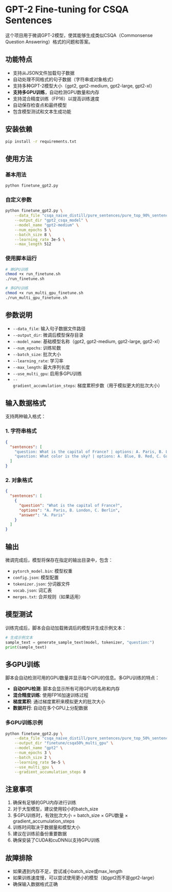 # GPT-2 Fine-tuning for CSQA Sentences

这个项目用于微调GPT-2模型，使其能够生成类似CSQA（Commonsense Question Answering）格式的问题和答案。

## 功能特点

- 支持从JSON文件加载句子数据
- 自动处理不同格式的句子数据（字符串或对象格式）
- 支持多种GPT-2模型大小（gpt2, gpt2-medium, gpt2-large, gpt2-xl）
- **支持多GPU训练**，自动检测GPU数量和内存
- 支持混合精度训练（FP16）以提高训练速度
- 自动保存检查点和最终模型
- 包含模型测试和文本生成功能

## 安装依赖

```bash
pip install -r requirements.txt
```

## 使用方法

### 基本用法

```bash
python finetune_gpt2.py
```

### 自定义参数

```bash
python finetune_gpt2.py \
    --data_file "csqa_naive_distill/pure_sentences/pure_top_90%_sentences.json" \
    --output_dir "gpt2_csqa_model" \
    --model_name "gpt2-medium" \
    --num_epochs 5 \
    --batch_size 8 \
    --learning_rate 3e-5 \
    --max_length 512
```

### 使用脚本运行

```bash
# 单GPU训练
chmod +x run_finetune.sh
./run_finetune.sh

# 多GPU训练
chmod +x run_multi_gpu_finetune.sh
./run_multi_gpu_finetune.sh
```

## 参数说明

- `--data_file`: 输入句子数据文件路径
- `--output_dir`: 微调后模型保存目录
- `--model_name`: 基础模型名称（gpt2, gpt2-medium, gpt2-large, gpt2-xl）
- `--num_epochs`: 训练轮数
- `--batch_size`: 批次大小
- `--learning_rate`: 学习率
- `--max_length`: 最大序列长度
- `--use_multi_gpu`: 启用多GPU训练
- `--gradient_accumulation_steps`: 梯度累积步数（用于模拟更大的批次大小）

## 输入数据格式

支持两种输入格式：

### 1. 字符串格式
```json
{
  "sentences": [
    "question: What is the capital of France? | options: A. Paris, B. London, C. Berlin | answer: A. Paris",
    "question: What color is the sky? | options: A. Blue, B. Red, C. Green | answer: A. Blue"
  ]
}
```

### 2. 对象格式
```json
{
  "sentences": [
    {
      "question": "What is the capital of France?",
      "options": "A. Paris, B. London, C. Berlin",
      "answer": "A. Paris"
    }
  ]
}
```

## 输出

微调完成后，模型将保存在指定的输出目录中，包含：
- `pytorch_model.bin`: 模型权重
- `config.json`: 模型配置
- `tokenizer.json`: 分词器文件
- `vocab.json`: 词汇表
- `merges.txt`: 合并规则（如果适用）

## 模型测试

训练完成后，脚本会自动加载微调后的模型并生成示例文本：

```python
# 生成示例文本
sample_text = generate_sample_text(model, tokenizer, "question:")
print(sample_text)
```

## 多GPU训练

脚本会自动检测可用的GPU数量并显示每个GPU的信息。多GPU训练的特点：

- **自动GPU检测**: 脚本会显示所有可用GPU的名称和内存
- **混合精度训练**: 使用FP16加速训练过程
- **梯度累积**: 通过梯度累积来模拟更大的批次大小
- **数据并行**: 自动在多个GPU上分配数据

### 多GPU训练示例

```bash
python finetune_gpt2.py \
    --data_file "csqa_naive_distill/pure_sentences/pure_top_50%_sentences.json" \
    --output_dir "finetune/csqa50%_multi_gpu" \
    --model_name "gpt2" \
    --num_epochs 3 \
    --batch_size 2 \
    --learning_rate 5e-5 \
    --use_multi_gpu \
    --gradient_accumulation_steps 8
```

## 注意事项

1. 确保有足够的GPU内存进行训练
2. 对于大型模型，建议使用较小的batch_size
3. 多GPU训练时，有效批次大小 = batch_size × GPU数量 × gradient_accumulation_steps
4. 训练时间取决于数据量和模型大小
5. 建议在训练前备份重要数据
6. 确保安装了CUDA和cuDNN以支持GPU训练

## 故障排除

- 如果遇到内存不足，尝试减小batch_size或max_length
- 如果训练速度慢，可以尝试使用更小的模型（如gpt2而不是gpt2-large）
- 确保输入数据格式正确
